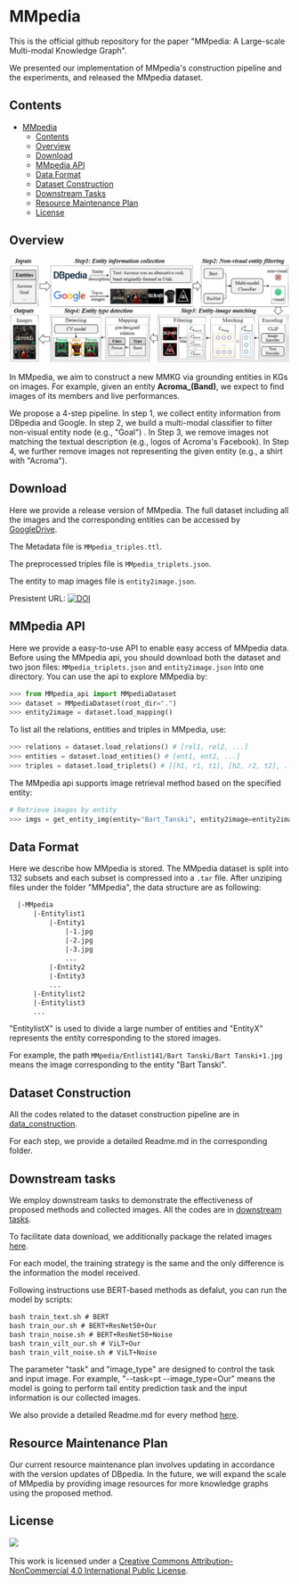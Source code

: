 # MMpedia
This is the official github repository for the paper "MMpedia: A Large-scale Multi-modal Knowledge Graph".

We presented our implementation of MMpedia's construction pipeline and the experiments, and released the MMpedia dataset.

## Contents

- [MMpedia](#MMpedia)
  - [Contents](#contents)
  - [Overview](#overview)
  - [Download](#download)
  - [MMpedia API](#MMpedia-API)
  - [Data Format](#data-format)
  - [Dataset Construction](#dataset-construction)
  - [Downstream Tasks](#downstream-tasks)
  - [Resource Maintenance Plan](#Resource-Maintenance-Plan)
  - [License](#license)

## Overview

<img src="imgs/pipeline.jpg"/>


In MMpedia, we aim to construct a new MMKG via grounding entities in KGs on images. For example, given an entity **Acroma_(Band)**, we expect to find images of its members and live performances.

We propose a 4-step pipeline. In step 1, we collect entity information from DBpedia and Google. In step 2, we build a multi-modal classifier to filter non-visual entity node (e.g., "Goal") . In Step 3, we remove images not matching the textual description (e.g., logos of Acroma's Facebook). In Step 4, we further remove images not representing the given entity (e.g., a shirt with "Acroma").

## Download

Here we provide a release version of MMpedia. The full dataset including all the images and the corresponding entities can be accessed by [GoogleDrive](https://drive.google.com/drive/folders/13GFHEfKMw9rAR0IvLB46L39UF5fYN9FY?usp=sharing).

The Metadata file is `MMpedia_triples.ttl`.

The preprocessed triples file is `MMpedia_triplets.json`.

The entity to map images file is `entity2image.json`. 

Presistent URL:
[![DOI](https://zenodo.org/badge/DOI/10.5281/zenodo.7816711.svg)](https://doi.org/10.5281/zenodo.7816711)

## MMpedia API

 Here we provide a easy-to-use API to enable easy access of MMpedia data. Before using the MMpedia api, you should download both the dataset and two json files: `MMpedia_triplets.json` and `entity2image.json` into one directory. You can use the api to explore MMpedia by:

```python
>>> from MMpedia_api import MMpediaDataset
>>> dataset = MMpediaDataset(root_dir=".")
>>> entity2image = dataset.load_mapping()
```

To list all the relations, entities and triples in MMpedia, use:

```python
>>> relations = dataset.load_relations() # [rel1, rel2, ...]
>>> entities = dataset.load_entities() # [ent1, ent2, ...]
>>> triples = dataset.load_triplets() # [[h1, r1, t1], [h2, r2, t2], ...]
```

The MMpedia api supports image retrieval method based on the specified entity:

```python
# Retrieve images by entity
>>> imgs = get_entity_img(entity="Bart_Tanski", entity2image=entity2image) # [img1, img2, ...]
```


## Data Format

Here we describe how MMpedia is stored. The MMpedia dataset is split into 132 subsets and each subset is compressed into a `.tar` file. After unziping files under the folder "MMpedia", the data structure are as following:

```
  |-MMpedia
      |-Entitylist1
          |-Entity1
              |-1.jpg
              |-2.jpg
              |-3.jpg
              ...
          |-Entity2
          |-Entity3
          ...
      |-Entitylist2
      |-Entitylist3
      ...
```

"EntitylistX" is used to divide a large number of entities and "EntityX" represents the entity corresponding to the stored images.

For example, the path `MMpedia/Entlist141/Bart Tanski/Bart Tanski+1.jpg` means the image corresponding to the entity "Bart Tanski".

## Dataset Construction

All the codes related to the dataset construction pipeline are in [data_construction](https://github.com/Delicate2000/MMpedia/tree/main/dataset_construction). 

For each step, we provide a detailed Readme.md in the corresponding folder. 

## Downstream tasks

We employ downstream tasks to demonstrate the effectiveness of proposed methods and collected images. All the codes are in [downstream tasks](https://github.com/Delicate2000/MMpedia/tree/main/downstream%20tasks).

To facilitate data download, we additionally package the related images [here](https://drive.google.com/file/d/1pmdtbseQl5hMaqSWGDhER8_eYdqLMXi5/view?usp=share_link). 

For each model, the training strategy is the same and the only difference is the information the model received.

Following instructions use BERT-based methods as defalut, you can run the model by scripts:
```
bash train_text.sh # BERT
bash train_our.sh # BERT+ResNet50+Our
bash train_noise.sh # BERT+ResNet50+Noise
bash train_vilt_our.sh # ViLT+Our
bash train_vilt_noise.sh # ViLT+Noise
```

The parameter "task" and "image_type" are designed to control the task and input image. For example, "--task=pt --image_type=Our" means the model is going to perform tail entity prediction task and the input information is our collected images.

We also provide a detailed Readme.md for every method [here](https://github.com/Delicate2000/MMpedia/tree/main/downstream%20tasks#readme). 

## Resource Maintenance Plan

Our current resource maintenance plan involves updating in accordance with the version updates of DBpedia. In the future, we will expand the scale of MMpedia by providing image resources for more knowledge graphs using the proposed method.

## License

[![](https://licensebuttons.net/l/by-nc/4.0/88x31.png)](https://creativecommons.org/licenses/by-nc/4.0/)

This work is licensed under a [Creative Commons Attribution-NonCommercial 4.0 International Public License](https://creativecommons.org/licenses/by-nc/4.0/).
